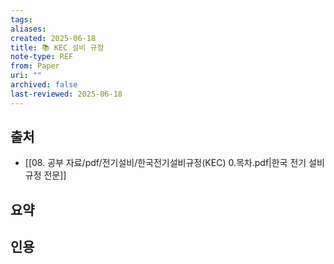 ```yaml
---
tags:
aliases: 
created: 2025-06-18
title: 📚 KEC 설비 규정
note-type: REF
from: Paper
uri: ""
archived: false
last-reviewed: 2025-06-18
---
```


## 출처
- [[08. 공부 자료/pdf/전기설비/한국전기설비규정(KEC) 0.목차.pdf|한국 전기 설비 규정 전문]]

## 요약


## 인용